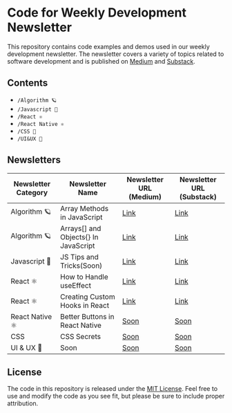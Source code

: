 # Code for Weekly Development Newsletter

This repository contains code examples and demos used in our weekly development newsletter. The newsletter covers a variety of topics related to software development and is published on [Medium](https://medium.com/@eronred) and [Substack](https://open.substack.com/pub/eronred/).

## Contents

- `/Algorithm 🪐`
- `/Javascript 🍋`
- `/React ⚛️`
- `/React Native ⚛️`
- `/CSS 🤖`
- `/UI&UX 💫`

## Newsletters

| Newsletter Category                                                                               | Newsletter Name                                                                                                            | Newsletter URL (Medium)                | Newsletter URL (Substack)                                                                                                  |
| ------------------------------------------------------------------------------------------------- | -------------------------------------------------------------------------------------------------------------------------- | -------------------------------------- | -------------------------------------------------------------------------------------------------------------------------- |
| Algorithm 🪐                                                                                      | Array Methods in JavaScript                                                                                                | [Link](https://medium.com/@eronred/array-methods-in-javascript-f6fa3f522fdd)                      | [Link](https://substack.com/algorithmic-insights)                                                                          |
| Algorithm 🪐                                                                                      | Arrays[] and Objects{} In JavaScript                                                                                       | [Link](https://medium.com/@eronred/arrays-and-objects-in-javascript-eb08f904bc9e) | [Link](https://open.substack.com/pub/eronred/p/arrays-and-objects-in-javascript?r=1vk7el&utm_campaign=post&utm_medium=web) 
| Javascript 🍋                                                                                     | JS Tips and Tricks(Soon)                                                                                                   | [Link](https://medium.com/@eronred)    | [Link](https://open.substack.com/pub/eronred/)           |
| React ⚛️    | How to Handle useEffect   | [Link](https://medium.com/@eronred)    | [Link](https://open.substack.com/pub/eronred/p/how-to-handle-useeffect-in-react?r=1vk7el&utm_campaign=post&utm_medium=web) |
| React ⚛️    | Creating Custom Hooks in React  | [Link](https://medium.com/@eronred/building-custom-hooks-in-react-usefetch-useaxios-c9a81f7b4f00) | [Link](https://open.substack.com/pub/eronred/p/creating-custom-hooks-in-react?r=1vk7el&utm_campaign=post&utm_medium=web)   |
| React Native ⚛️                                                                                   | Better Buttons in React Native                                                                                             | [Soon](https://medium.com/@eronred)    | [Soon](https://open.substack.com/pub/eronred)                                                                              |
| CSS                                                                                               | CSS Secrets                                                                                                                | [Soon](https://medium.com/@eronred)    | [Soon](https://open.substack.com/pub/eronred)                                                                                  |
| UI & UX 💫                                                                                        | Soon                                                                                                                       | [Soon](https://medium.com/@eronred) | [Soon](https://open.substack.com/pub/eronred)                                                                                  |

## License

The code in this repository is released under the [MIT License](LICENSE). Feel free to use and modify the code as you see fit, but please be sure to include proper attribution.
